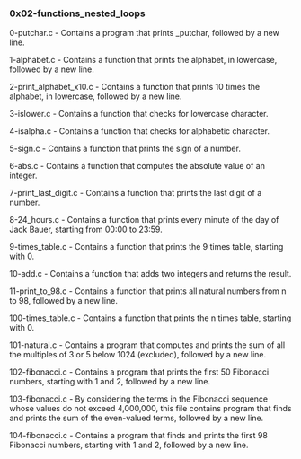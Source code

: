 ### 0x02-functions_nested_loops

0-putchar.c - Contains a program that prints _putchar, followed by a new line.

1-alphabet.c - Contains a function that prints the alphabet, in lowercase, followed by a new line.

2-print_alphabet_x10.c - Contains a function that prints 10 times the alphabet, in lowercase, followed by a new line.

3-islower.c - Contains a function that checks for lowercase character.

4-isalpha.c - Contains a function that checks for alphabetic character.

5-sign.c - Contains a function that prints the sign of a number.

6-abs.c - Contains a function that computes the absolute value of an integer.

7-print_last_digit.c - Contains a function that prints the last digit of a number.

8-24_hours.c - Contains a function that prints every minute of the day of Jack Bauer, starting from 00:00 to 23:59.

9-times_table.c - Contains a function that prints the 9 times table, starting with 0.

10-add.c - Contains a function that adds two integers and returns the result.

11-print_to_98.c - Contains a function that prints all natural numbers from n to 98, followed by a new line.

100-times_table.c - Contains a function that prints the n times table, starting with 0.

101-natural.c - Contains a program that computes and prints the sum of all the multiples of 3 or 5 below 1024 (excluded), followed by a new line.

102-fibonacci.c - Contains a program that prints the first 50 Fibonacci numbers, starting with 1 and 2, followed by a new line.

103-fibonacci.c - By considering the terms in the Fibonacci sequence whose values do not exceed 4,000,000, this file contains program that finds and prints the sum of the even-valued terms, followed by a new line.

104-fibonacci.c - Contains a program that finds and prints the first 98 Fibonacci numbers, starting with 1 and 2, followed by a new line.

